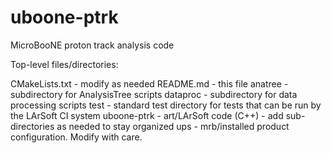 # uboone-ptrk
MicroBooNE proton track analysis code

Top-level files/directories:

  CMakeLists.txt
    - modify as needed
  README.md
    - this file
  anatree
    - subdirectory for AnalysisTree scripts
  dataproc
    - subdirectory for data processing scripts 
  test
    - standard test directory for tests that can be run by the LArSoft CI system
  uboone-ptrk
    - art/LArSoft code (C++)
    - add sub-directories as needed to stay organized
  ups
    - mrb/installed product configuration. Modify with care.


